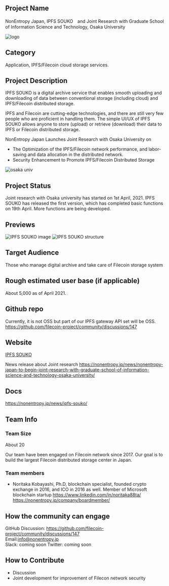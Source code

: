 ## Project Name
NonEntropy Japan, IPFS SOUKO　and Joint Research with Graduate School of Information Science and Technology, Osaka University

![logo](https://gyazo.com/eac5a61fcdde999d269721c7ce5b4227.jpeg)

## Category 
Application, IPFS/Filecoin cloud storage services.

## Project Description
IPFS SOUKO is a digital archive service that enables smooth uploading and downloading of data between conventional storage (including cloud) and IPFS/Filecoin distributed storage.

IPFS and Filecoin are cutting-edge technologies, and there are still very few people who are proficient in handling them. The simple UI/UX of IPFS SOUKO allows anyone to store (upload) or retrieve (download) their data to IPFS or Filecoin distributed storage.

NonEntropy Japan Launches Joint Research with Osaka University on
* The Optimization of the IPFS/Filecoin network performance, and labor-saving and data allocation in the distributed network.
* Security Enhancement to Promote IPFS/Filecoin Distributed Storage

![osaka univ](https://gyazo.com/b3d56626d62d4550ca6ddfa7f1e87d53.jpeg)

## Project Status
<!--brainstorming, fundraising, under development, beta, shipped, etc-->
Joint research with Osaka university has started on 1st April, 2021.
IPFS SOUKO has released the first version, which has completed basic functions on 19th April. More functions are being developed.


## Previews
<!--Add some screenshots to give a preview of your product-->
![IPFS SOUKO image](https://gyazo.com/748f7b883779a2163332d8442a73e662.jpeg)
![IPFS SOUKO structure](https://gyazo.com/fda07acd1415e71eed26b429510f6516.jpeg)

## Target Audience
<!--Describe who will be your project's users-->
Those who manage digital archive and take care of Filecoin storage system

## Rough estimated user base (if applicable)
<!--How many users do you have right now?-->
About 5,000 as of April 2021.

## Github repo
<!--Attach a link to your GitHub repo if it's OSS-->
Currently, it is not OSS but part of our IPFS gateway API set will be OSS.
https://github.com/filecoin-project/community/discussions/147

## Website
<!--Link your website if available-->
[IPFS SOUKO](https://ipfs-souko.nonentropy.jp/)

News release about Joint research
https://nonentropy.jp/news/nonentropy-japan-to-begin-joint-research-with-graduate-school-of-information-science-and-technology-osaka-university/

## Docs
<!--Including a link to your project docs!-->
https://nonentropy.jp/news/ipfs-souko/

## Team Info
<!-- Introduce your amazing team - how many team members are working on this project and who are they?-->

### Team Size  
About 20

Our team have been engaged on Filecoin network since 2017. Our goal is to build the largest Filecoin distributed storage center in Japan.

### Team members  
* Noritaka Kobayashi, Ph.D, blockchain specialist, founded crypto exchange in 2016, and ICO in 2016 as well. Member of Microsoft blockchain startup
https://www.linkedin.com/in/noritaka88ta/
https://nonentropy.jp/company/boardmember/

## How the community can engage
GitHub Discussion: <!--Start a disucssion with the community here: https://github.com/filecoin-project/community/discussions/new and attach the link!-->   https://github.com/filecoin-project/community/discussions/147  
Email:info@nonentropy.jp  
Slack:  coming soon
Twitter: coming soon  


## How to Contribute
<!--How can the community contribute to your project?-->
* Discussion 
* Joint development for improvement of Filecon network security 

